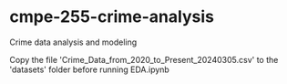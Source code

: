 # cmpe-255-crime-analysis
Crime data analysis and modeling

Copy the file 'Crime_Data_from_2020_to_Present_20240305.csv' to the 'datasets' folder before running EDA.ipynb
